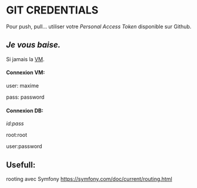 # GIT CREDENTIALS

Pour push, pull... utiliser votre *Personal Access Token* disponible sur Github. 

## ***Je vous baise.***
Si jamais la [VM](https://mega.nz/file/Y0YkHBYR#G3EmTC43aNFcLOvr2nZItY_55GiAI3JNZP-M3TRDr_Y).

#### Connexion VM:
user: maxime

pass: password 


#### Connexion DB:
*id:pass* 

root:root 

user:password 


## Usefull:
rooting avec Symfony
https://symfony.com/doc/current/routing.html

